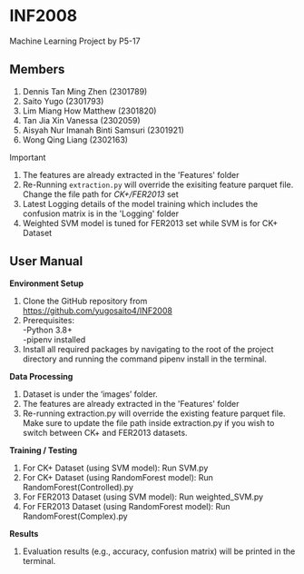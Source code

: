# INF2008
Machine Learning Project by P5-17

## Members
1. Dennis Tan Ming Zhen (2301789)
2. Saito Yugo (2301793)
3. Lim Miang How Matthew (2301820)
4. Tan Jia Xin Vanessa (2302059)
5. Aisyah Nur Imanah Binti Samsuri (2301921)
6. Wong Qing Liang (2302163)


> [!IMPORTANT]
> 1. The features are already extracted in the 'Features' folder
> 2. Re-Running  `extraction.py` will override the exisiting feature parquet file. Change the file path for *CK+/FER2013* set
> 3. Latest Logging details of the model training which includes the confusion matrix is in the 'Logging' folder
> 4. Weighted SVM model is tuned for FER2013 set while SVM is for CK+ Dataset 


## User Manual
**Environment Setup**
1. Clone the GitHub repository from https://github.com/yugosaito4/INF2008<br/>
2. Prerequisites:<br/>
  -Python 3.8+<br/>
  -pipenv installed<br/>
3. Install all required packages by navigating to the root of the project directory and running the command pipenv install in the terminal.<br/>


**Data Processing**
1. Dataset is under the ‘images’ folder.<br/>
2. The features are already extracted in the 'Features' folder<br/>
3. Re-running extraction.py will override the existing feature parquet file. Make sure to update the file path inside extraction.py if you wish to switch between CK+ and FER2013 datasets.<br/>


**Training / Testing**
1. For CK+ Dataset (using SVM model): Run SVM.py<br/>
2. For CK+ Dataset (using RandomForest model): Run RandomForest(Controlled).py<br/>
3. For FER2013 Dataset (using SVM model): Run weighted_SVM.py<br/>
4. For FER2013 Dataset (using RandomForest model): Run RandomForest(Complex).py<br/>


**Results**
1. Evaluation results (e.g., accuracy, confusion matrix) will be printed in the terminal.
